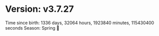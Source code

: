 # Version: v3.7.27
Time since birth: 1336 days, 32064 hours, 1923840 minutes, 115430400 seconds
Season: Spring 🌸
